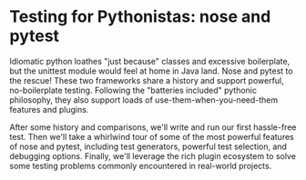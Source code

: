 # Testing for Pythonistas: nose and pytest

Idiomatic python loathes "just because" classes
and excessive boilerplate,
but the unittest module
would feel at home in Java land.
Nose and pytest to the rescue!
These two frameworks
share a history
and support powerful,
no-boilerplate testing.
Following the "batteries included"
pythonic philosophy,
they also support loads of 
use-them-when-you-need-them
features and plugins.

After some history and comparisons,
we'll write and run
our first hassle-free test.
Then we'll take a whirlwind tour
of some of the most powerful features
of nose and pytest,
including test generators,
powerful test selection,
and debugging options.
Finally,
we'll leverage the rich plugin ecosystem
to solve some testing problems
commonly encountered in real-world projects.
